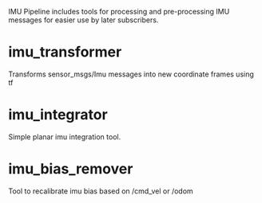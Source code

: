 IMU Pipeline includes tools for processing and pre-processing IMU messages for easier use by later subscribers.

imu_transformer
===============

Transforms sensor_msgs/Imu messages into new coordinate frames using tf

imu_integrator
==============

Simple planar imu integration tool.

imu_bias_remover
================

Tool to recalibrate imu bias based on /cmd_vel or /odom